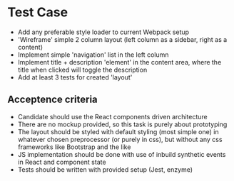 # Test Case
* Add any preferable style loader to current Webpack setup
* 'Wireframe' simple 2 column layout (left column as a sidebar, right as a content)
* Implement simple 'navigation' list in the left column
* Implement title + description 'element' in the content area, where the title when clicked will toggle the description
* Add at least 3 tests for created 'layout'

## Acceptence criteria

* Candidate should use the React components driven architecture
* There are no mockup provided, so this task is purely about prototyping
* The layout should be styled with default styling (most simple one) in whatever chosen preprocessor (or purely in css), but without any css frameworks like Bootstrap and the like
* JS implementation should be done with use of inbuild synthetic events in React and component state
* Tests should be written with provided setup (Jest, enzyme)
